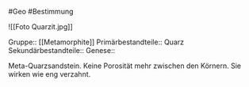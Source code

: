 #Geo #Bestimmung 

![[Foto Quarzit.jpg]]

Gruppe:: [[Metamorphite]]
Primärbestandteile:: Quarz
Sekundärbestandteile::
Genese::

Meta-Quarzsandstein. Keine Porosität mehr zwischen den Körnern. Sie wirken wie eng verzahnt.